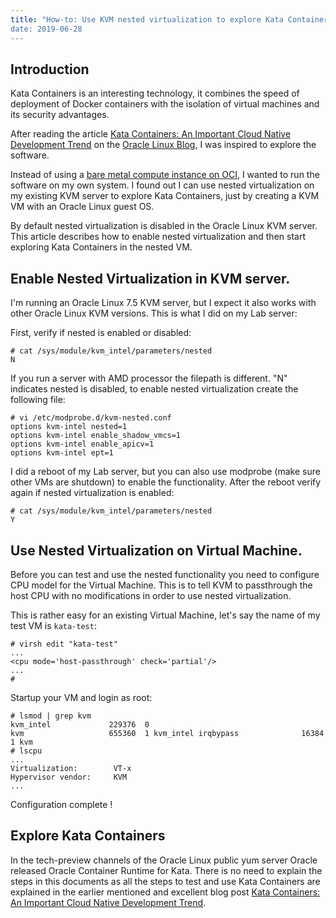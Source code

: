 ```yaml
---
title: "How-to: Use KVM nested virtualization to explore Kata Containers
date: 2019-06-28
---
```

## Introduction
Kata Containers is an interesting technology, it combines the speed of deployment of Docker containers with the isolation of virtual machines and its security advantages.

After reading the article [Kata Containers: An Important Cloud Native Development Trend](https://blogs.oracle.com/linux/kata-containers:-an-important-cloud-native-development-trend-v2) on the [Oracle Linux Blog](https://blogs.oracle.com/linux/), I was inspired to explore the software.

Instead of using a [bare metal compute instance on OCI](https://cloud.oracle.com/compute/bare-metal/features), I wanted to run the software on my own system. I found out I can use nested virtualization on my existing KVM server to explore Kata Containers, just by creating a KVM VM with an Oracle Linux guest OS. 

By default nested virtualization is disabled in the Oracle Linux KVM server. This article describes how to enable nested virtualization and then start exploring Kata Containers in the nested VM.

## Enable Nested Virtualization in KVM server.
I'm running an Oracle Linux 7.5 KVM server, but I expect it also works with other Oracle Linux KVM versions. This is what I did on my Lab server:

First, verify if nested is enabled or disabled:
```
# cat /sys/module/kvm_intel/parameters/nested
N
```
If you run a server with AMD processor the filepath is different. "N" indicates nested is disabled, to enable nested virtualization create the following file:
```
# vi /etc/modprobe.d/kvm-nested.conf
options kvm-intel nested=1 
options kvm-intel enable_shadow_vmcs=1 
options kvm-intel enable_apicv=1 
options kvm-intel ept=1
```
I did a reboot of my Lab server, but you can also use modprobe (make sure other VMs are shutdown) to enable the functionality. After the reboot verify again if  nested virtualization is enabled:
```
# cat /sys/module/kvm_intel/parameters/nested
Y
```

## Use Nested Virtualization on Virtual Machine.

Before you can test and use the nested functionality you need to configure CPU model for the Virtual Machine. This is to tell KVM to passthrough the host CPU with no modifications in order to use nested virtualization.

This is rather easy for an existing Virtual Machine, let's say the name of my test VM is ``kata-test``:
```
# virsh edit "kata-test"
...
<cpu mode='host-passthrough' check='partial'/>
...
#
```
Startup your VM and login as root:
```
# lsmod | grep kvm 
kvm_intel             229376  0 
kvm                   655360  1 kvm_intel irqbypass              16384  1 kvm
# lscpu
...
Virtualization:        VT-x
Hypervisor vendor:     KVM
...
```
Configuration complete ! 

## Explore Kata Containers

In the tech-preview channels of the Oracle Linux public yum server Oracle released Oracle Container Runtime for Kata. There is no need to explain the steps in this documents as all the steps to test and use Kata Containers are explained in the earlier mentioned and excellent blog post [Kata Containers: An Important Cloud Native Development Trend](https://blogs.oracle.com/linux/kata-containers:-an-important-cloud-native-development-trend-v2).
